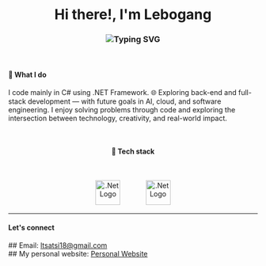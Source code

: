 <h1 align="center">Hi there!, I'm Lebogang</h1>

<h3 align="center">
  <img src="https://readme-typing-svg.herokuapp.com?color=1E90FF&center=true&vCenter=true&multiline=false&repeat=true&width=500&height=50&lines=A+.NET+Developer+Prominent+In+C%23;" alt="Typing SVG">

</h3>

<br>

<h4>🔧 What I do</h4>
<p>I code mainly in C# using .NET Framework. 🌐 Exploring back-end and full-stack development — with future goals in AI, cloud, and software engineering. I enjoy solving problems through code and exploring the intersection between technology, creativity, and real-world impact.</p>

<br>
<h4 align="center">👾 Tech stack</h4>
<br>
<p align="center">
  <img src="https://upload.wikimedia.org/wikipedia/commons/thumb/7/7d/Microsoft_.NET_logo.svg/250px-Microsoft_.NET_logo.svg.png" width="50" alt=".Net Logo">
  &nbsp;&nbsp;&nbsp;
  &nbsp;&nbsp;&nbsp;
  &nbsp;&nbsp;&nbsp;
  <img src="https://upload.wikimedia.org/wikipedia/commons/thumb/2/2c/Visual_Studio_Icon_2022.svg/160px-Visual_Studio_Icon_2022.svg.png" width="50" alt=".Net Logo">
</p>


---


<h4>Let's connect</h4>
## Email: <a href="mailto:ltsatsi18@gmail.com">ltsatsi18@gmail.com</a> <br>
## My personal website: <a href="https://lxbogang-tsatsi.netlify.app/">Personal Website</a>
